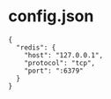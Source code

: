 # config.json

```
{
  "redis": {
    "host": "127.0.0.1",
    "protocol": "tcp",
    "port": ":6379"
  }
}
```